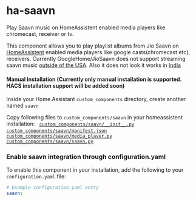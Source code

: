 # ha-saavn
Play Saavn music on HomeAssistent enabled media players like chromecast, receiver or tv.

This component allows you to play playlist albums from Jio Saavn on [HomeAssistent](https://www.home-assistant.io/) enabled media players like google casts(chromecast etc), receivers. 
Currently GoogleHome/JioSaavn does not support streaming saavn music [outside of the USA](https://support.google.com/googlenest/thread/1313827?hl=en). Also it does not look it works in [India](https://support.google.com/googlenest/thread/14799752?hl=en)

#### Manual Installation (Currently only manual installation is supported. HACS installation support will be added soon) 
Inside your Home Assistant `custom_components` directory, create another named `saavn`  

Copy following files to `custom_components/saavn` in your homeassistent installation:  
[`custom_components/saavn/__init__.py`](https://github.com/sacdroid/ha-saavn//blob/master/custom_components/saavn/__init__.py)  
[`custom_components/saavn/manifest.json`](https://github.com/sacdroid/ha-saavn//blob/master/custom_components/saavn/manifest.json)  
[`custom_components/saavn/media_player.py`](https://github.com/sacdroid/ha-saavn//blob/master/custom_components/saavn/media_player.py) 
[`custom_components/saavn/saavn.py`](https://github.com/sacdroid/ha-saavn//blob/master/custom_components/saavn/saavn.py) 

### Enable saavn integration through configuration.yaml
To enable this component in your installation, add the following to your `configuration.yaml` file:

```yaml
# Example configuration.yaml entry
saavn:
```
